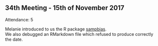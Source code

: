34th Meeting - 15th of November 2017
----
Attendance: 5

Melanie introduced to us the R package [sampbias](https://github.com/azizka/sampbias).  
We also debugged an RMarkdown file which refused to produce correctly the date.
